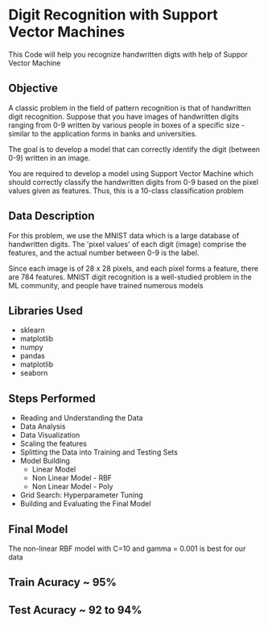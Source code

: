 # Digit Recognition with Support Vector Machines

This Code will help you recognize handwritten digts with help of Suppor Vector Machine


## Objective
A classic problem in the field of pattern recognition is that of handwritten digit recognition. 
Suppose that you have images of handwritten digits ranging from 0-9 written by various people in boxes of a specific size - similar to the application forms in banks and universities.

The goal is to develop a model that can correctly identify the digit (between 0-9) written in an image. 

You are required to develop a model using Support Vector Machine which should correctly classify the handwritten digits from 0-9 based on the pixel values given as features. Thus, this is a 10-class classification problem

## Data Description
For this problem, we use the MNIST data which is a large database of handwritten digits. The 'pixel values' of each digit (image) comprise the features, and the actual number between 0-9 is the label. 

 

Since each image is of 28 x 28 pixels, and each pixel forms a feature, there are 784 features. MNIST digit recognition is a well-studied problem in the ML community, and people have trained numerous models


## Libraries Used
 - sklearn
 - matplotlib
 - numpy
 - pandas
 - matplotlib
 - seaborn

## Steps Performed
 - Reading and Understanding the Data
 - Data Analysis
 - Data Visualization
 - Scaling the features
 - Splitting the Data into Training and Testing Sets
 - Model Building
   - Linear Model
   - Non Linear Model - RBF
   - Non Linear Model - Poly
 - Grid Search: Hyperparameter Tuning
 - Building and Evaluating the Final Model


## Final Model
The non-linear RBF model with C=10 and gamma = 0.001 is best for our data

## Train Acuracy ~ 95%
## Test Acuracy ~ 92 to 94%
